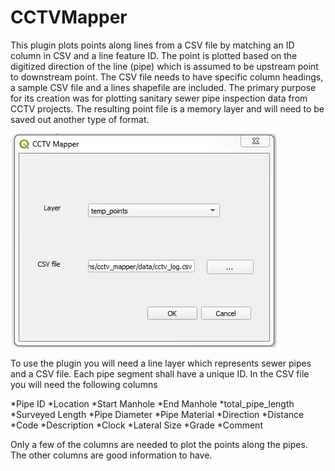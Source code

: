 # CCTVMapper
This plugin plots points along lines from a CSV file by matching an ID column in CSV and a line feature ID. The point is plotted based on the digitized direction of the line (pipe) which is assumed to be upstream point to downstream point.  The CSV file needs to have specific column headings, a sample CSV file and a lines shapefile are included.  The primary purpose for its creation was for plotting sanitary sewer pipe inspection data from CCTV projects.  The resulting point file is a memory layer and will need to be saved out another type of format.

![Screenshot](images/dialog.png)

To use the plugin you will need a line layer which represents sewer pipes and a CSV file.  Each pipe segment shall have a unique ID.  In the CSV file you will need the following columns

*Pipe ID
*Location
*Start Manhole
*End Manhole
*total_pipe_length
*Surveyed Length
*Pipe Diameter
*Pipe Material
*Direction
*Distance
*Code
*Description
*Clock
*Lateral Size
*Grade
*Comment

Only a few of the columns are needed to plot the points along the pipes.  The other columns are good information to have.


